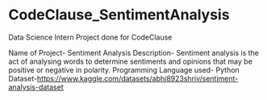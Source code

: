 # CodeClause_SentimentAnalysis
Data Science Intern Project done for CodeClause

Name of Project- Sentiment Analysis
Description- Sentiment analysis is the act of analysing words to determine
sentiments and opinions that may be positive or negative in polarity.
Programming Language used- Python
Dataset-https://www.kaggle.com/datasets/abhi8923shriv/sentiment-analysis-dataset
